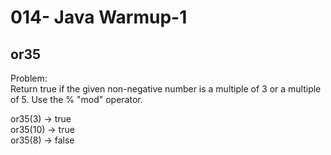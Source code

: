014- Java Warmup-1
==================

or35
----------

Problem:  
Return true if the given non-negative number is a multiple of 3 or a multiple of 5. Use the % "mod" operator.  
>
or35(3) → true  
or35(10) → true  
or35(8) → false  

